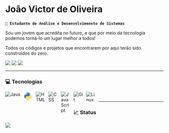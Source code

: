 # João Victor de Oliveira

**` 🔭 Estudante de Análise e Desenvolvimennto de Sistemas `**

  <p>Sou um jovem que acredita no futuro, e que por meio da tecnologia podemos torná-lo um lugar melhor a todos!</p>
  <p>Todos os códigos e projetos que encontrarem por aqui terão sido construídos do zero.</p>

  <p>
      <a href="https://instagram.com/eonegus" target="_blank">
        <img src="https://img.shields.io/badge/-Instagram-%23E4405F?style=for-the-badge&logo=instagram&logoColor=white" target="_blank"></a>
      <a href="https://www.linkedin.com/in/jo%C3%A3o-victor-de-oliveira-carvalho-ferreira-695758242/" target="_blank">
        <img src="https://img.shields.io/badge/-LinkedIn-%230077B5?style=for-the-badge&logo=linkedin&logoColor=white"  target="_blank"></a>
      <a href = "mailto:1710.oliveira@gmail.com">
        <img src="https://img.shields.io/badge/-Gmail-%23333?style=for-the-badge&logo=gmail&logoColor=white" target="_blank"></a>
  </p>

---

### 💻 Tecnologias
  <img align="left" alt="Java" height="30" style="padding-right:10px;" src="https://icongr.am/devicon/java-original.svg?size=128&color=currentColor"/>
  <img align="left" alt="Python" height="30" style="padding-right:10px;" src="https://raw.githubusercontent.com/devicons/devicon/master/icons/python/python-original.svg"/>
  <img align="left" alt="HTML" width="30px" style="padding-right:10px;" src="https://cdn.jsdelivr.net/gh/devicons/devicon/icons/html5/html5-plain.svg"/>
  <img align="left" alt="CSS" width="30px" style="padding-right:10px;" src="https://cdn.jsdelivr.net/gh/devicons/devicon/icons/css3/css3-plain.svg"/>
  <img align="left" alt="JavaScript" width="30px" style="padding-right:10px;" src="https://cdn.jsdelivr.net/gh/devicons/devicon/icons/javascript/javascript-plain.svg"/>
  <img align="left" alt="Git" width="30px" style="padding-right:10px;" src="https://cdn.jsdelivr.net/gh/devicons/devicon/icons/git/git-original.svg"/>
  <img align="left" alt="Linux" width="30px" style="padding-right:10px;" src="https://cdn.jsdelivr.net/gh/devicons/devicon/icons/linux/linux-original.svg"/>
  <br />

---

### 📈 Status
  <img height="180em" src="https://github-readme-stats.vercel.app/api?username=eonegus&show_icons=true&theme=github_dark&include_all_commits=true&count_private=true"/>
